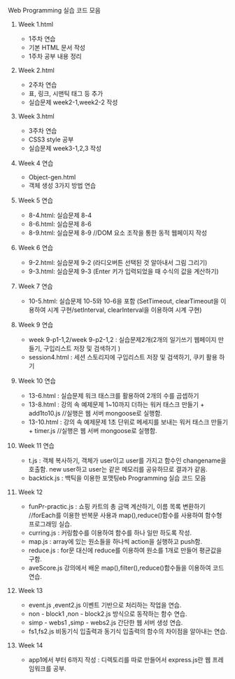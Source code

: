 Web Programming 실습 코드 모음
1. Week 1.html
   - 1주차 연습
   - 기본 HTML 문서 작성
   - 1주차 공부 내용 정리
2. Week 2.html
   - 2주차 연습
   - 표, 링크, 시맨틱 태그 등 추가
   - 실습문제 week2-1,week2-2 작성
3. Week 3.html
   - 3주차 연습
   - CSS3 style 공부
   - 실습문제 week3-1,2,3 작성

4. Week 4 연습
   - Object-gen.html
   - 객체 생성 3가지 방법 연습

5. Week 5 연습
   - 8-4.html: 실습문제 8-4
   - 8-6.html: 실습문제 8-6
   - 8-9.html: 실습문제 8-9 //DOM 요소 조작을 통한 동적 웹페이지 작성
6. Week 6 연습
   - 9-2.html: 실습문제 9-2 (라디오버튼 선택된 것 알아내서 그림 그리기)
   - 9-3.html: 실습문제 9-3 (Enter 키가 입력되었을 때 수식의 값을 계산하기)
 
7. Week 7 연습
    - 10-5.html: 실습문제 10-5와 10-6을 포함 (SetTimeout, clearTimeout을 이용하여 시계 구현/setInterval, clearInterval을 이용하여 시계 구현)
      
8. Week 9 연습
    - week 9-p1-1,2/week 9-p2-1,2 : 실습문제2개(2개의 일기쓰기 웹페이지 만들기, 구입리스트 저장 및 검색하기 )
    - session4.html : 세션 스토리지에 구입리스트 저장 및 검색하기, 쿠키 활용 하기
   
9. Week 10 연습
    - 13-6.html : 실습문제 워크 태스크를 활용하여 2개의 수를 곱셉하기
    - 13-8.html : 강의 속 예제문제 1~10까지 더하는 워커 태스크 만들기 + add1to10.js //실행은 웹 서버 mongoose로 실행함.
    - 13-10.html : 강의 속 예제문제 1초 단위로 메세지를 보내는 워커 태스크 만들기 + timer.js //실행은 웹 서버 mongoose로 실행함.
   
10. Week 11 연습
     - t.js : 객체 복사하기, 객체가 user이고 user를 가지고 함수인 changename을 호출함. new user하고 user는 같은 메모리를 공유하므로 결과가 같음.
     - backtick.js : 백틱을 이용한 포맷팅eb Programming 실습 코드 모음

11. Week 12
     - funPr-practic.js : 쇼핑 카트의 총 금액 계산하기, 이름 목록 변환하기 //forEach를 이용한 반복문 사용과 map(),reduce()함수를 사용하여 함수형 프로그래밍 실습.
     - curring.js : 커링함수를 이용하여 함수를 하나 일만 하도록 작성.
     - map.js : array에 있는 원소들을 하나씩 action을 실행하고 push함.
     - reduce.js : for문 대신에 reduce를 이용하여 원소를 1개로 만들어 평균값을 구함.
     - aveScore.js 강의에서 배운 map(),filter(),reduce()함수들을 이용하여 코드 연습.
    
12. Week 13
     - event.js ,event2.js 이벤트 기반으로 처리하는 작업을 연습.
     - non - block1 ,non - block2.js 방식으로 동작하는 함수 연습.
     - simp - webs1 ,simp - webs2.js 간단한 웹 서버 생성 연습.
     - fs1,fs2.js 비동기식 입출력과 동기식 입출력의 함수의 차이점을 알아내는 연습.

13. Week 14
      - app1에서 부터 6까지 작성 : 디렉토리를 따로 만들어서 express.js란 웹 프레임워크를 공부.
